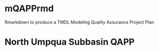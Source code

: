 # mQAPPrmd
 Rmarkdown to produce a TMDL Modeling Quality Assurance Project Plan
# North Umpqua Subbasin QAPP
